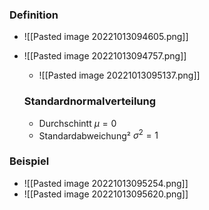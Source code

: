 ### Definition
+ ![[Pasted image 20221013094605.png]]
+ ![[Pasted image 20221013094757.png]]
	+ ![[Pasted image 20221013095137.png]]
	
	
	### Standardnormalverteilung
	+  Durchschintt $μ=0$
	+  Standardabweichung² $σ^2=1$

### Beispiel
+ ![[Pasted image 20221013095254.png]]
+ ![[Pasted image 20221013095620.png]]

